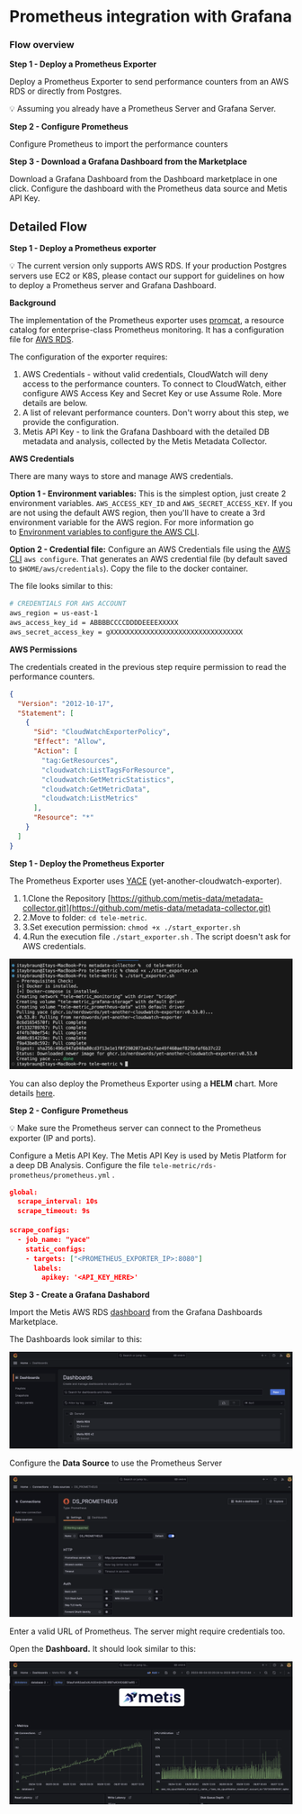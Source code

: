 # Prometheus integration with Grafana

### Flow overview

**Step 1 - Deploy a Prometheus Exporter**

Deploy a Prometheus Exporter to send performance counters from an AWS RDS or directly from Postgres.

<aside>
💡 Assuming you already have a Prometheus Server and Grafana Server.

</aside>

**Step 2 - Configure Prometheus**

Configure Prometheus to import the performance counters

**Step 3 - Download a Grafana Dashboard from the Marketplace**

Download a Grafana Dashboard from the Dashboard marketplace in one click. Configure the dashboard with the Prometheus data source and Metis API Key.

## Detailed Flow

**Step 1 - Deploy a Prometheus exporter**

<aside>
💡 The current version only supports AWS RDS. If your production Postgres servers use EC2 or K8S, please contact our support for guidelines on how to deploy a Prometheus server and Grafana Dashboard.

</aside>

**Background**

The implementation of the Prometheus exporter uses [promcat](https://promcat.io/), a resource catalog for enterprise-class Prometheus monitoring. It has a configuration file for [AWS RDS](https://promcat.io/apps/aws-rds).

The configuration of the exporter requires:

1. AWS Credentials - without valid credentials, CloudWatch will deny access to the performance counters. To connect to CloudWatch, either configure AWS Access Key and Secret Key or use Assume Role. More details are below.
2. A list of relevant performance counters. Don't worry about this step, we provide the configuration.
3. Metis API Key - to link the Grafana Dashboard with the detailed DB metadata and analysis, collected by the Metis Metadata Collector.

**AWS Credentials**

There are many ways to store and manage AWS credentials.

**Option 1 - Environment variables:** This is the simplest option, just create 2 environment variables. `AWS_ACCESS_KEY_ID` and `AWS_SECRET_ACCESS_KEY`. If you are not using the default AWS region, then you'll have to create a 3rd environment variable for the AWS region.
For more information go to [Environment variables to configure the AWS CLI](https://docs.aws.amazon.com/cli/latest/userguide/cli-configure-envvars.html).

**Option 2 - Credential file:** Configure an AWS Credentials file using the [AWS CLI](https://docs.aws.amazon.com/cli/latest/userguide/cli-configure-files.html) `aws configure`. That generates an AWS credential file (by default saved to `$HOME/aws/credentials`). Copy the file to the docker container.

The file looks similar to this:

```bash
# CREDENTIALS FOR AWS ACCOUNT
aws_region = us-east-1
aws_access_key_id = ABBBBCCCCDDDDEEEEXXXXX
aws_secret_access_key = gXXXXXXXXXXXXXXXXXXXXXXXXXXXXXXXXX
```

**AWS Permissions**

The credentials created in the previous step require permission to read the performance counters.

```json
{
  "Version": "2012-10-17",
  "Statement": [
    {
      "Sid": "CloudWatchExporterPolicy",
      "Effect": "Allow",
      "Action": [
        "tag:GetResources",
        "cloudwatch:ListTagsForResource",
        "cloudwatch:GetMetricStatistics",
        "cloudwatch:GetMetricData",
        "cloudwatch:ListMetrics"
      ],
      "Resource": "*"
    }
  ]
}
```

**Step 1 - Deploy the Prometheus Exporter**

The Prometheus Exporter uses [YACE](https://github.com/nerdswords/yet-another-cloudwatch-exporter/tree/master) (yet-another-cloudwatch-exporter).

1. 1.Clone the Repository [https://github.com/metis-data/metadata-collector.git](https://github.com/metis-data/metadata-collector.git)
2. 2.Move to folder: `cd tele-metric`.
3. 3.Set execution permission: `chmod +x ./start_exporter.sh`
4. 4.Run the execution file `./start_exporter.sh` . The script doesn't ask for AWS credentials.

![image-4.png](Prometheus%20integration%20with%20Grafana/image-4.png)

You can also deploy the Prometheus Exporter using a **HELM** chart. More details [here](https://artifacthub.io/packages/helm/mogaal/prometheus-yace-exporter).

**Step 2 - Configure Prometheus**

<aside>
💡 Make sure the Prometheus server can connect to the Prometheus exporter (IP and ports).

</aside>

Configure a Metis API Key. The Metis API Key is used by Metis Platform for a deep DB Analysis. Configure the file `tele-metric/rds-prometheus/prometheus.yml` .

```json
global:
  scrape_interval: 10s
  scrape_timeout: 9s

scrape_configs:
  - job_name: "yace"
    static_configs:
    - targets: ["<PROMETHEUS_EXPORTER_IP>:8080"]
      labels:
        apikey: '<API_KEY_HERE>'
```

**Step 3 - Create a Grafana Dashabord**

Import the Metis AWS RDS [dashboard](https://grafana.com/grafana/dashboards/19252) from the Grafana Dashboards Marketplace.

The Dashboards look similar to this:

![image-5.png](Prometheus%20integration%20with%20Grafana/image-5.png)

Configure the **Data Source** to use the Prometheus Server

![Enter a valid URL of Prometheus. The server might require credentials too.](Prometheus%20integration%20with%20Grafana/image-6.png)

Enter a valid URL of Prometheus. The server might require credentials too.

Open the **Dashboard.** It should look similar to this:

![image-7.png](Prometheus%20integration%20with%20Grafana/image-7.png)
